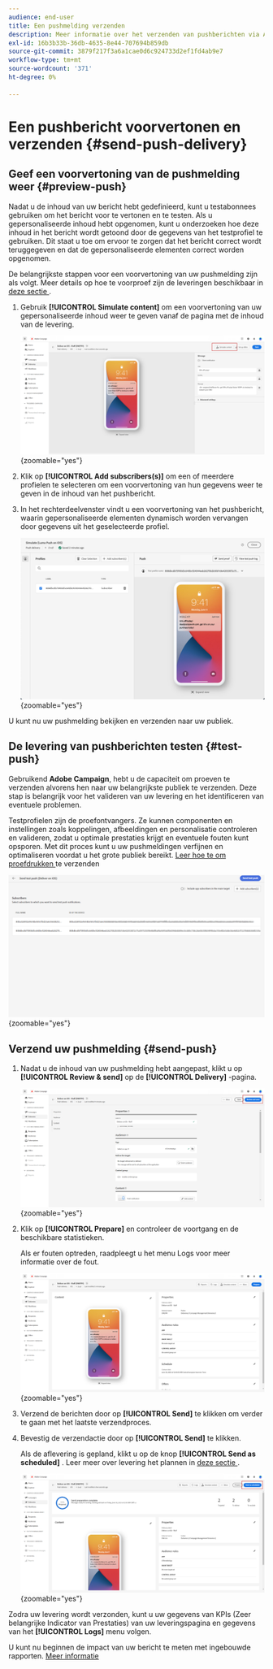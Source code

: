 ```yaml
---
audience: end-user
title: Een pushmelding verzenden
description: Meer informatie over het verzenden van pushberichten via Adobe Campaign Web
exl-id: 16b3b33b-36db-4635-8e44-707694b859db
source-git-commit: 3879f217f3a6a1cae0d6c924733d2ef1fd4ab9e7
workflow-type: tm+mt
source-wordcount: '371'
ht-degree: 0%

---
```


# Een pushbericht voorvertonen en verzenden {#send-push-delivery}

## Geef een voorvertoning van de pushmelding weer {#preview-push}

Nadat u de inhoud van uw bericht hebt gedefinieerd, kunt u testabonnees gebruiken om het bericht voor te vertonen en te testen. Als u gepersonaliseerde inhoud hebt opgenomen, kunt u onderzoeken hoe deze inhoud in het bericht wordt getoond door de gegevens van het testprofiel te gebruiken. Dit staat u toe om ervoor te zorgen dat het bericht correct wordt teruggegeven en dat de gepersonaliseerde elementen correct worden opgenomen.

De belangrijkste stappen voor een voorvertoning van uw pushmelding zijn als volgt. Meer details op hoe te voorproef zijn de leveringen beschikbaar in [ deze sectie ](../preview-test/preview-content.md).

1. Gebruik **[!UICONTROL Simulate content]** om een voorvertoning van uw gepersonaliseerde inhoud weer te geven vanaf de pagina met de inhoud van de levering.

   ![](assets/push_send_1.png){zoomable="yes"}

1. Klik op **[!UICONTROL Add subscribers(s)]** om een of meerdere profielen te selecteren om een voorvertoning van hun gegevens weer te geven in de inhoud van het pushbericht.


   <!--Once your test subscribers are selected, click **[!UICONTROL Select]**.
    ![](assets/push_send_5.png){zoomable="yes"}-->

1. In het rechterdeelvenster vindt u een voorvertoning van het pushbericht, waarin gepersonaliseerde elementen dynamisch worden vervangen door gegevens uit het geselecteerde profiel.

   ![](assets/push_send_7.png){zoomable="yes"}

U kunt nu uw pushmelding bekijken en verzenden naar uw publiek.

## De levering van pushberichten testen {#test-push}

Gebruikend **Adobe Campaign**, hebt u de capaciteit om proeven te verzenden alvorens hen naar uw belangrijkste publiek te verzenden. Deze stap is belangrijk voor het valideren van uw levering en het identificeren van eventuele problemen.

Testprofielen zijn de proefontvangers. Ze kunnen componenten en instellingen zoals koppelingen, afbeeldingen en personalisatie controleren en valideren, zodat u optimale prestaties krijgt en eventuele fouten kunt opsporen. Met dit proces kunt u uw pushmeldingen verfijnen en optimaliseren voordat u het grote publiek bereikt. [ Leer hoe te om proefdrukken ](../preview-test/test-deliveries.md#subscribers) te verzenden

![](assets/push_send_6.png){zoomable="yes"}

## Verzend uw pushmelding {#send-push}

1. Nadat u de inhoud van uw pushmelding hebt aangepast, klikt u op **[!UICONTROL Review & send]** op de **[!UICONTROL Delivery]** -pagina.

   ![](assets/push_send_2.png){zoomable="yes"}

1. Klik op **[!UICONTROL Prepare]** en controleer de voortgang en de beschikbare statistieken.

   Als er fouten optreden, raadpleegt u het menu Logs voor meer informatie over de fout.

   ![](assets/push_send_3.png){zoomable="yes"}

1. Verzend de berichten door op **[!UICONTROL Send]** te klikken om verder te gaan met het laatste verzendproces.

1. Bevestig de verzendactie door op **[!UICONTROL Send]** te klikken.

   Als de aflevering is gepland, klikt u op de knop **[!UICONTROL Send as scheduled]** . Leer meer over levering het plannen in [ deze sectie ](../msg/gs-messages.md#schedule-the-delivery-sending).

   ![](assets/push_send_4.png){zoomable="yes"}

Zodra uw levering wordt verzonden, kunt u uw gegevens van KPIs (Zeer belangrijke Indicator van Prestaties) van uw leveringspagina en gegevens van het **[!UICONTROL Logs]** menu volgen.

U kunt nu beginnen de impact van uw bericht te meten met ingebouwde rapporten. [Meer informatie](../reporting/push-report.md)
